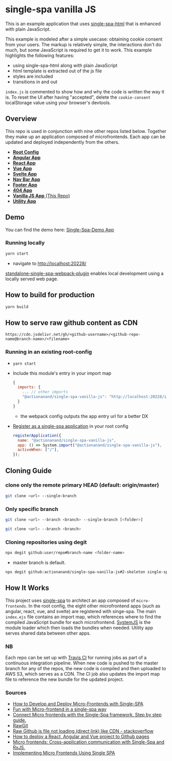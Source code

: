# single-spa vanilla JS

This is an example application that uses [single-spa-html](https://single-spa.js.org/docs/ecosystem-html-web-components/) that is enhanced with plain JavaScript.

This example is modeled after a simple usecase: obtaining cookie consent from your users. The markup is relatively simple, the interactions don't do much, but some JavaScript is required to get it to work. This example highlights the following features:

- using single-spa-html along with plain JavaScript
- html template is extracted out of the js file
- styles are included
- transitions in and out

`index.js` is commented to show how and why the code is written the way it is. To reset the UI after having "accepted", delete the `cookie-consent` localStorage value using your browser's devtools.

## Overview

This repo is used in conjunction with nine other repos listed below. Together they make up an application composed of microfrontends. Each app can be updated and deployed independently from the others.

- [**Root Config**](https://github.com/actionanand/single-spa-demo-root-config)
- [**Angular App**](https://github.com/actionanand/single-spa-angular)
- [**React App**](https://github.com/actionanand/single-spa-react)
- [**Vue App**](https://github.com/actionanand/single-spa-vue)
- [**Svelte App**](https://github.com/actionanand/single-spa-svelte)
- [**Nav Bar App**](https://github.com/actionanand/single-spa-nav)
- [**Footer App**](https://github.com/actionanand/single-spa-footer)
- [**404 App**](https://github.com/actionanand/single-spa-404)
- [**Vanilla JS App** (This Repo)](https://github.com/actionanand/single-spa-vanilla-js)
- [**Utility App**](https://github.com/actionanand/single-spa-utility)

## Demo

You can find the demo here: [Single-Spa-Demo App](https://ar-single-spa-demo.herokuapp.com/)

### Running locally

```bash
yarn start
```

- navigate to [http://localhost:20228/](http://localhost:20228/)

[standalone-single-spa-webpack-plugin](https://github.com/single-spa/standalone-single-spa-webpack-plugin) enables local development using a locally served web page.


## How to build for production

```bash
yarn build
```


## How to serve raw github content as CDN

```
https://cdn.jsdelivr.net/gh/<github-username>/<github-repo-name@branch-name>/<filename>
```


### Running in an existing root-config

- `yarn start`
- Include this module's entry in your import map

  ```js
  {
    imports: {
      ... // other imports
      "@actionanand/single-spa-vanilla-js": "http://localhost:20228/index.js"
    }
  }
  ```

  - the webpack config outputs the app entry url for a better DX

- [Register as a single-spa application](https://single-spa.js.org/docs/api/#registerapplication) in your root config

  ```js
  registerApplication({
    name: "@actionanand/single-spa-vanilla-js",
    app: () => System.import("@actionanand/single-spa-vanilla-js"),
    activeWhen: ["/"],
  });
  ```

## Cloning Guide

### clone only the remote primary HEAD (default: origin/master)
```bash
git clone <url> --single-branch
```

### Only specific branch

```bash
git clone <url> --branch <branch> --single-branch [<folder>]
```

```bash
git clone <url> --branch <branch> 
```

### Cloning repositories using degit

```bash
npx degit github:user/repo#branch-name <folder-name>
```
- master branch is default.

```bash
npx degit github:actionanand/single-spa-vanilla-js#2-skeleton single-spa-vanilla-js
```

## How It Works

This project uses [single-spa](https://single-spa.js.org/) to architect an app composed of `micro-frontends`. In the root config, the eight other microfrontend apps (such as angular, react, vue, and svelte) are registered with singe-spa. The main `index.ejs` file contains an import map, which references where to find the compiled JavaScript bundle for each microfrontend. [SystemJS](https://github.com/systemjs/systemjs) is the module loader which then loads the bundles when needed. Utility app serves shared data between other apps.


### NB

Each repo can be set up with [Travis CI](https://travis-ci.org/) for running jobs as part of a continuous integration pipeline. When new code is pushed to the master branch for any of the repos, the new code is compiled and then uploaded to AWS S3, which serves as a CDN. The CI job also updates the import map file to reference the new bundle for the updated project.

### Sources

- [How to Develop and Deploy Micro-Frontends with Single-SPA](https://www.freecodecamp.org/news/developing-and-deploying-micro-frontends-with-single-spa/)
- [Fun with Micro-frontend in a single-spa way](https://dev.to/nitinreddy3/fun-with-micro-frontend-in-a-single-spa-way-1iok)
- [Connect Micro frontends with the Single-Spa framework. Step by step guide.](https://obaranovskyi.medium.com/connecting-micro-frontends-with-the-single-spa-framework-step-by-step-guide-e7fa87306bc7)
- [RawGit](https://rawgit.com/)
- [Raw Github js file not loading (direct link) like CDN - stackoverflow](https://stackoverflow.com/questions/62901066/raw-github-js-file-not-loading-direct-link-like-cdn/)
- [How to deploy a React, Angular and Vue project to Github pages](https://deepinder.me/how-to-deploy-a-react-angular-vue-project-to-github-pages)
- [Micro frontends: Cross-application communication with Single-Spa and RxJS.](https://obaranovskyi.medium.com/micro-frontends-cross-application-communication-with-single-spa-and-rxjs-aa55084bf344)
- [Implementing Micro Frontends Using Single SPA](https://betterprogramming.pub/implementing-micro-frontends-using-single-spa-1ac2a3f704a2)